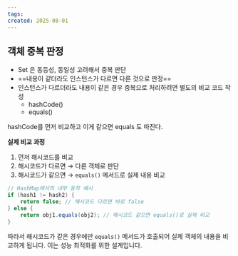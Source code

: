 ```yaml
---
tags: 
created: 2025-08-01
---
```

## 객체 중복 판정
- Set 은 동등성, 동일성 고려해서 중복 판단
- ==내용이 같더라도 인스턴스가 다르면 다른 것으로 판정==
- 인스턴스가 다르더라도 내용이 같은 경우 중복으로 처리하려면 별도의 비교 코드 작성
	- hashCode()
	- equals()

hashCode를 먼저 비교하고 이게 같으면 equals 도 따진다.

**실제 비교 과정**
1. 먼저 해시코드를 비교
2. 해시코드가 다르면 → 다른 객체로 판단
3. 해시코드가 같으면 → `equals()` 메서드로 실제 내용 비교


```java
// HashMap에서의 내부 동작 예시
if (hash1 != hash2) {
    return false; // 해시코드 다르면 바로 false
} else {
    return obj1.equals(obj2); // 해시코드 같으면 equals()로 실제 비교
}
```

따라서 해시코드가 같은 경우에만 `equals()` 메서드가 호출되어 실제 객체의 내용을 비교하게 됩니다. 이는 성능 최적화를 위한 설계입니다.
